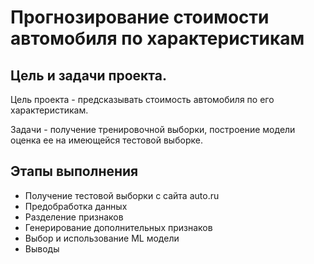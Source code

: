 # Прогнозирование стоимости автомобиля по характеристикам
## Цель и задачи проекта.

Цель проекта - предсказывать стоимость автомобиля по его характеристикам.

Задачи - получение тренировочной выборки, построение модели оценка ее на имеющейся тестовой выборке.

## Этапы выполнения

- Получение тестовой выборки с сайта auto.ru
- Предобработка данных
- Разделение признаков
- Генерирование дополнительных признаков
- Выбор и использование ML модели
- Выводы
